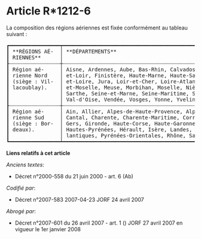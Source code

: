 # Article R*1212-6

La composition des régions aériennes est fixée conformément au tableau suivant :

<pre>
┏━━━━━━━━━━━━━━━━┯━━━━━━━━━━━━━━━━━━━━━━━━━━━━━━━━━━━━━━━━━━━━━━━━━━━━━━━━━━━━━━━━━━━━━━━━━━━━━━━━━━━━━━━━━━━━━━━━━━━━━━━━━━┓
┃ **RÉGIONS AÉ-  │ **DÉPARTEMENTS**                                                                                         ┃
┃ RIENNES**      │                                                                                                          ┃
┠┈┈┈┈┈┈┈┈┈┈┈┈┈┈┈┈┼┈┈┈┈┈┈┈┈┈┈┈┈┈┈┈┈┈┈┈┈┈┈┈┈┈┈┈┈┈┈┈┈┈┈┈┈┈┈┈┈┈┈┈┈┈┈┈┈┈┈┈┈┈┈┈┈┈┈┈┈┈┈┈┈┈┈┈┈┈┈┈┈┈┈┈┈┈┈┈┈┈┈┈┈┈┈┈┈┈┈┈┈┈┈┈┈┈┈┈┈┈┈┈┈┈┈┨
┃ Région aé-     │ Aisne, Ardennes, Aube, Bas-Rhin, Calvados, Cher, Côte-d'Or, Côtes-d'Armor, Doubs, Essonne, Eure, Eure-   ┃
┃ rienne Nord    │ et-Loir, Finistère, Haute-Marne, Haute-Saône, Haut-Rhin, Hauts-de-Seine, Ille-et-Vilaine, Indre, Indre-  ┃
┃ (siège : Vil-  │ et-Loire, Jura, Loir-et-Cher, Loire-Atlantique, Loiret, Maine-et-Loire, Manche, Marne, Mayenne, Meurthe- ┃
┃ lacoublay).    │ et-Moselle, Meuse, Morbihan, Moselle, Nièvre, Nord, Oise, Orne, Paris, Pas-de-Calais, Saône-et-Loire,    ┃
┃                │ Sarthe, Seine-et-Marne, Seine-Maritime, Seine-Saint-Denis, Somme, Territoire de Belfort, Val-de-Marne,   ┃
┃                │ Val-d'Oise, Vendée, Vosges, Yonne, Yvelines.                                                             ┃
┠┈┈┈┈┈┈┈┈┈┈┈┈┈┈┈┈┼┈┈┈┈┈┈┈┈┈┈┈┈┈┈┈┈┈┈┈┈┈┈┈┈┈┈┈┈┈┈┈┈┈┈┈┈┈┈┈┈┈┈┈┈┈┈┈┈┈┈┈┈┈┈┈┈┈┈┈┈┈┈┈┈┈┈┈┈┈┈┈┈┈┈┈┈┈┈┈┈┈┈┈┈┈┈┈┈┈┈┈┈┈┈┈┈┈┈┈┈┈┈┈┈┈┈┨
┃ Région aé-     │ Ain, Allier, Alpes-de-Haute-Provence, Alpes-Maritimes, Ardèche, Ariège, Aude, Aveyron, Bouches-du-Rhône, ┃
┃ rienne Sud     │ Cantal, Charente, Charente-Maritime, Corrèze, Corse-du-Sud, Creuse, Deux-Sèvres, Dordogne, Drôme, Gard,  ┃
┃ (siège : Bor-  │ Gers, Gironde, Haute-Corse, Haute-Garonne, Haute-Loire, Haute-Savoie, Haute-Vienne, Hautes-Alpes,        ┃
┃ deaux).        │ Hautes-Pyrénées, Hérault, Isère, Landes, Loire, Lot, Lot-et-Garonne, Lozère, Puy-de-Dôme, Pyrénées-At-   ┃
┃                │ lantiques, Pyrénées-Orientales, Rhône, Savoie, Tarn, Tarn-et-Garonne, Var, Vaucluse, Vienne.             ┃
┗━━━━━━━━━━━━━━━━┷━━━━━━━━━━━━━━━━━━━━━━━━━━━━━━━━━━━━━━━━━━━━━━━━━━━━━━━━━━━━━━━━━━━━━━━━━━━━━━━━━━━━━━━━━━━━━━━━━━━━━━━━━━┛
</pre>


**Liens relatifs à cet article**

_Anciens textes_:

  - Décret n°2000-558 du 21 juin 2000 - art. 6 (Ab)

_Codifié par_:

  - Décret n°2007-583 2007-04-23 JORF 24 avril 2007

_Abrogé par_:

  - Décret n°2007-601 du 26 avril 2007 - art. 1 () JORF 27 avril 2007 en vigueur le 1er janvier 2008
